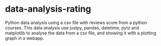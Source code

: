 # data-analysis-rating
Python data analysis using a csv file with reviews score from a python courses.
This data analysis use justpy, pandas, datetime, pytz and matplotlib to analyse the data from a csv file, and 
showing it with a plotting graph in a webapp.

